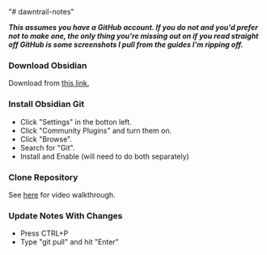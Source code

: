 "# dawntrail-notes" 

***This assumes you have a GitHub account. If you do not and you'd prefer not to make one, the only thing you're missing out on if you read straight off GitHub is some screenshots I pull from the guides I'm ripping off.***
### Download Obsidian
Download from [this link.](https://obsidian.md) 
### Install Obsidian Git
- Click "Settings" in the botton left.
- Click "Community Plugins" and turn them on.
- Click "Browse".
- Search for "Git".
- Install and Enable (will need to do both separately)
### Clone Repository
See [here](https://forum.obsidian.md/t/the-easiest-way-to-setup-obsidian-git-to-backup-notes/51429) for video walkthrough.

### Update Notes With Changes
- Press CTRL+P
- Type "git pull" and hit "Enter"